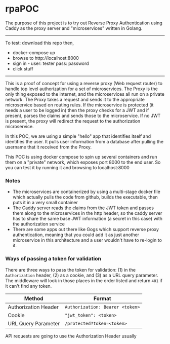 # rpaPOC

The purpose of this project is to try out Reverse Proxy Authentication using Caddy as the proxy server and "microservices" written in Golang.

---

To test: download this repo then,

* docker-compose up
* browse to http://localhost:8000
* sign in - user: tester pass: password
* click stuff

---

This is a proof of concept for using a reverse proxy (Web request router) to handle top level authorization for a set of microservices. The Proxy is the only thing exposed to the internet, and the microservices all run on a private network. The Proxy takes a request and sends it to the appropriate microservice based on routing rules. If the microservice is protected (it needs a user to be logged in) then the proxy checks for a JWT and if present, parses the claims and sends those to the microservice. If no JWT is present, the proxy will redirect the request to the authorization microservice.

In this POC, we are using a simple "hello" app that identifies itself and identifies the user. It pulls user information from a database after pulling the username that it received from the Proxy.

This POC is using docker compose to spin up several containers and run them on a "private" network, which exposes port 8000 to the end user. So you can test it by running it and browsing to localhost:8000

### Notes

* The microservices are containerized by using a multi-stage docker file which actually pulls the code from github, builds the executable, then puts it in a very small container
* The Caddy server reads the claims from the JWT token and passes them along to the microservices in the http header, so the caddy server has to share the same base JWT information (a secret in this case) with the authorization service
* There are some apps out there like Gogs which support reverse proxy authentication, meaning that you could add it as just another microservice in this architecture and a user wouldn't have to re-login to it.

### Ways of passing a token for validation

There are three ways to pass the token for validation: (1) in the `Authorization` header, (2) as a cookie, and (3) as a URL query parameter. The middleware will look in those places in the order listed and return `401` if it can't find any token.

| Method               | Format                          |
| -------------------- | ------------------------------- |
| Authorization Header | `Authorization: Bearer <token>` |
| Cookie               | `"jwt_token": <token>`          |
| URL Query Parameter  | `/protected?token=<token>`      |

API requests are going to use the Authorization Header usually

